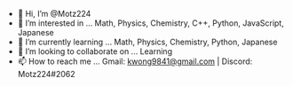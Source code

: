 - 👋 Hi, I’m @Motz224
- 👀 I’m interested in ... Math, Physics, Chemistry, C++, Python, JavaScript, Japanese
- 🌱 I’m currently learning ... Math, Physics, Chemistry, Python, Japanese
- 💞️ I’m looking to collaborate on ... Learning
- 📫 How to reach me ... Gmail: kwong9841@gmail.com | Discord: Motz224#2062

<!---
Motz224/Motz224 is a ✨ special ✨ repository because its `README.md` (this file) appears on your GitHub profile.
You can click the Preview link to take a look at your changes.
--->
